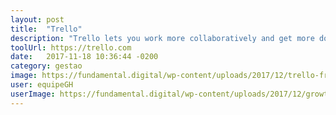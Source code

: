 ```yaml
---
layout: post
title:  "Trello"
description: "Trello lets you work more collaboratively and get more done."
toolUrl: https://trello.com
date:   2017-11-18 10:36:44 -0200
category: gestao
image: https://fundamental.digital/wp-content/uploads/2017/12/trello-freelance-board.png
user: equipeGH
userImage: https://fundamental.digital/wp-content/uploads/2017/12/growth-4.png
---
```

